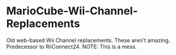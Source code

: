 # MarioCube-Wii-Channel-Replacements
Old web-based Wii Channel replacements. These aren't amazing. Predecessor to RiiConnect24.
NOTE: This is a mess.
